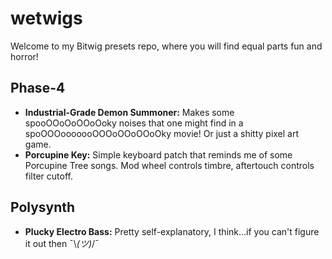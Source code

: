 # wetwigs

Welcome to my Bitwig presets repo, where you will find equal parts fun and horror!

## Phase-4
- **Industrial-Grade Demon Summoner:** Makes some spooOOoOoOOoOoky noises that one might find in a spoOOOooooooOOOoOOoOOoOky movie!  Or just a shitty pixel art game.
- **Porcupine Key:** Simple keyboard patch that reminds me of some Porcupine Tree songs.  Mod wheel controls timbre, aftertouch controls filter cutoff.
## Polysynth
- **Plucky Electro Bass:** Pretty self-explanatory, I think...if you can't figure it out then ¯\\_(ツ)_/¯
